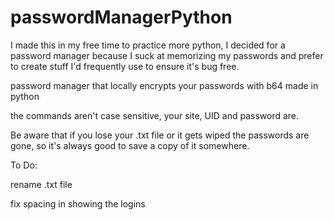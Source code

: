 # passwordManagerPython
I made this in my free time to practice more python, I decided for a password manager because I suck at memorizing my passwords and prefer to create stuff I'd frequently use to ensure it's bug free.

 password manager that locally encrypts your passwords with b64 made in python
 
 the commands aren't case sensitive, your site, UID and password are.
 
 Be aware that if you lose your .txt file or it gets wiped the passwords are gone, so it's always good to save a copy of it somewhere.
 
 To Do:
 
 rename .txt file
 
 fix spacing in showing the logins
 
